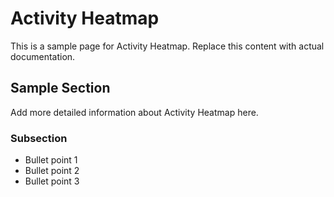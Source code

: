 # Activity Heatmap

This is a sample page for Activity Heatmap. Replace this content with actual documentation.

## Sample Section

Add more detailed information about Activity Heatmap here.

### Subsection

- Bullet point 1
- Bullet point 2
- Bullet point 3
